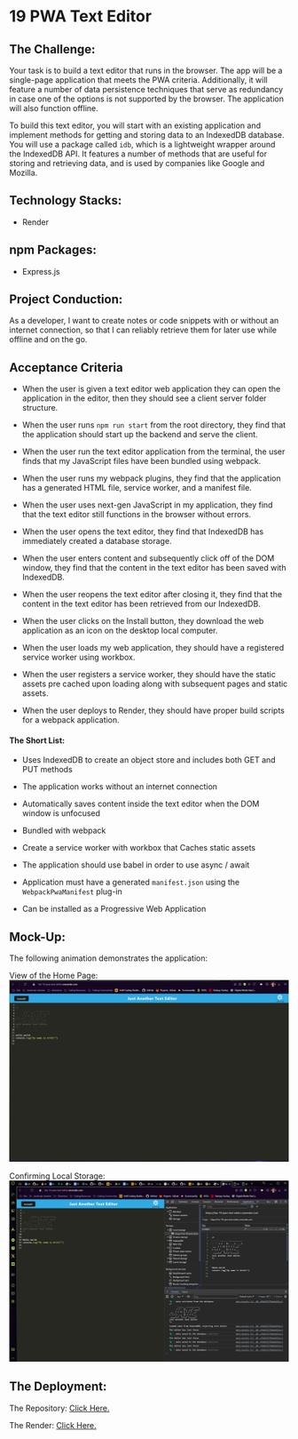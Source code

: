 # 19 PWA Text Editor

## The Challenge: 
Your task is to build a text editor that runs in the browser. The app will be a single-page application that meets the PWA criteria. Additionally, it will feature a number of data persistence techniques that serve as redundancy in case one of the options is not supported by the browser. The application will also function offline.

To build this text editor, you will start with an existing application and implement methods for getting and storing data to an IndexedDB database. You will use a package called `idb`, which is a lightweight wrapper around the IndexedDB API. It features a number of methods that are useful for storing and retrieving data, and is used by companies like Google and Mozilla.


## Technology Stacks:
- Render

## npm Packages:
- Express.js

## Project Conduction:
As a developer, I want to create notes or code snippets with or without an internet connection, so that I can reliably retrieve them for later use while offline and on the go. 

## Acceptance Criteria
- When the user is given a text editor web application they can open the application in the editor, then they should see a client server folder structure.

- When the user runs `npm run start` from the root directory, they find that the application should start up the backend and serve the client.

- When the user run the text editor application from the terminal, the user finds that my JavaScript files have been bundled using webpack.

- When the user runs my webpack plugins, they find that the application has a generated HTML file, service worker, and a manifest file.

- When the user uses next-gen JavaScript in my application, they find that the text editor still functions in the browser without errors.

- When the user opens the text editor, they find that IndexedDB has immediately created a database storage.

- When the user enters content and subsequently click off of the DOM window, they find that the content in the text editor has been saved with IndexedDB.

- When the user reopens the text editor after closing it, they find that the content in the text editor has been retrieved from our IndexedDB.

- When the user clicks on the Install button, they download the web application as an icon on the desktop local computer.

- When the user loads my web application, they should have a registered service worker using workbox.

- When the user registers a service worker, they should have the static assets pre cached upon loading along with subsequent pages and static assets.

- When the user deploys to Render, they should have proper build scripts for a webpack application.

#### The Short List: 
 * Uses IndexedDB to create an object store and includes both GET and PUT methods

  * The application works without an internet connection

  * Automatically saves content inside the text editor when the DOM window is unfocused

  * Bundled with webpack

  * Create a service worker with workbox that Caches static assets

  * The application should use babel in order to use async / await

  * Application must have a generated `manifest.json` using the `WebpackPwaManifest` plug-in

  * Can be installed as a Progressive Web Application



## Mock-Up:
The following animation demonstrates the application:

View of the Home Page: ![The view of the home page](./assets/pwa-jate-homepage.png)

Confirming Local Storage: ![JATE showing the local storage feature](./assets/pwa-jate-localstorage.png)


## The Deployment:

The Repository: [Click Here.](https://github.com/NovaLanceBrittany/HW-19-PWA-Text-Editor)

The Render: [Click Here.](https://hw-19-pwa-text-editor.onrender.com)

